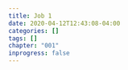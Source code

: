 ```yaml
---
title: Job 1
date: 2020-04-12T12:43:08-04:00
categories: []
tags: []
chapter: "001"
inprogress: false
---
```


